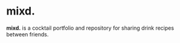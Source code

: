 # **mixd.**
**mixd.** is a cocktail portfolio and repository for sharing drink recipes between friends.
